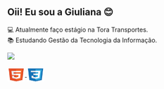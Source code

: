 ## Oii! Eu sou a Giuliana 😊
💻 Atualmente faço estágio na Tora Transportes. <br>
📚 Estudando Gestão da Tecnologia da Informação.

 <div>
  <a href="https://github.com/GiuCampos">
  <img height="180em" src="https://github-readme-stats.vercel.app/api?username=giucampos&show_icons=true&theme=dracula&include_all_commits=true&count_private=true"/>
</div>
<div style="display: inline_block"><br>
  <img align="center" alt="Rafa-HTML" height="30" width="40" src="https://raw.githubusercontent.com/devicons/devicon/master/icons/html5/html5-original.svg">
  <img align="center" alt="Rafa-CSS" height="30" width="40" src="https://raw.githubusercontent.com/devicons/devicon/master/icons/css3/css3-original.svg">


</div>
  
 
